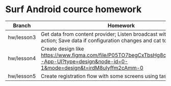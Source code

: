 # Surf Android cource homework 

 | Branch | Homework 
--------- | --------- 
hw/lesson3 | Get data from content provider; Listen broadcast with custom action; Save data if configuration changes and cat to logcat 
hw/lesson4 | Create design like https://www.figma.com/file/P05TO7begCxTbsHg8cJxkH/SpaceX-App-UI?type=design&node-id=0-1&mode=design&t=irdM8uIyffm2cAmm-0
hw/lesson5 | Create registration flow with some screens using taskAffinity 

